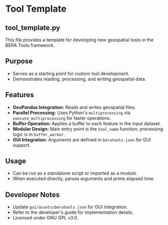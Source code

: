# Tool Template

## tool_template.py

This file provides a template for developing new geospatial tools in the BERA Tools framework.

## Purpose

- Serves as a starting point for custom tool development.
- Demonstrates reading, processing, and writing geospatial data.

## Features

- **GeoPandas Integration:** Reads and writes geospatial files.
- **Parallel Processing:** Uses Python's `multiprocessing` via `execute_multiprocessing` for faster operations.
- **Buffer Operation:** Applies a buffer to each feature in the input dataset.
- **Modular Design:** Main entry point is the `tool_name` function; processing logic is in `buffer_worker`.
- **GUI Integration:** Arguments are defined in `beratools.json` for GUI support.

## Usage

- Can be run as a standalone script or imported as a module.
- When executed directly, parses arguments and prints elapsed time.

## Developer Notes

- Update `gui/assets/beratools.json` for GUI integration.
- Refer to the developer's guide for implementation details.
- Licensed under GNU GPL v3.0.
